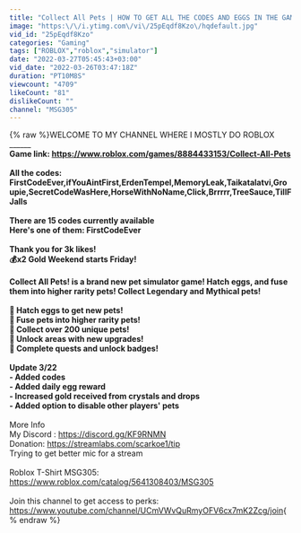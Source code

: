 ```yaml
---
title: "Collect All Pets | HOW TO GET ALL THE CODES AND EGGS IN THE GAME Collect All Pets! By @TwoZoos"
image: "https:\/\/i.ytimg.com\/vi\/25pEqdf8Kzo\/hqdefault.jpg"
vid_id: "25pEqdf8Kzo"
categories: "Gaming"
tags: ["ROBLOX","roblox","simulator"]
date: "2022-03-27T05:45:43+03:00"
vid_date: "2022-03-26T03:47:18Z"
duration: "PT10M8S"
viewcount: "4709"
likeCount: "81"
dislikeCount: ""
channel: "MSG305"
---
```

{% raw %}WELCOME TO MY CHANNEL WHERE I MOSTLY DO ROBLOX<br />__________________________________<br />Game link: <a rel="nofollow" target="blank" href="https://www.roblox.com/games/8884433153/Collect-All-Pets">https://www.roblox.com/games/8884433153/Collect-All-Pets</a><br /><br />All the codes: FirstCodeEver,ifYouAintFirst,ErdenTempel,MemoryLeak,Taikatalatvi,Groupie,SecretCodeWasHere,HorseWithNoName,Click,Brrrrr,TreeSauce,TillFJalls<br /><br />There are 15 codes currently available<br />Here's one of them: FirstCodeEver<br /><br />Thank you for 3k likes!<br />💰x2 Gold Weekend starts Friday!<br /><br />Collect All Pets! is a brand new pet simulator game! Hatch eggs, and fuse them into higher rarity pets! Collect Legendary and Mythical pets!<br /><br />🐥 Hatch eggs to get new pets!<br />🐺 Fuse pets into higher rarity pets!<br />🦄 Collect over 200 unique pets!<br />🌲 Unlock areas with new upgrades!<br />📜 Complete quests and unlock badges!<br /><br />Update 3/22<br />- Added codes<br />- Added daily egg reward<br />- Increased gold received from crystals and drops<br />- Added option to disable other players' pets<br />____________________________<br />More Info<br />My Discord : <a rel="nofollow" target="blank" href="https://discord.gg/KF9RNMN">https://discord.gg/KF9RNMN</a><br />Donation: <a rel="nofollow" target="blank" href="https://streamlabs.com/scarkoe1/tip">https://streamlabs.com/scarkoe1/tip</a><br />Trying to get better mic for a stream<br /><br />Roblox T-Shirt MSG305: <a rel="nofollow" target="blank" href="https://www.roblox.com/catalog/5641308403/MSG305">https://www.roblox.com/catalog/5641308403/MSG305</a><br /><br />Join this channel to get access to perks:<br /><a rel="nofollow" target="blank" href="https://www.youtube.com/channel/UCmVWvQuRmyOFV6cx7mK2Zcg/join">https://www.youtube.com/channel/UCmVWvQuRmyOFV6cx7mK2Zcg/join</a>{% endraw %}
